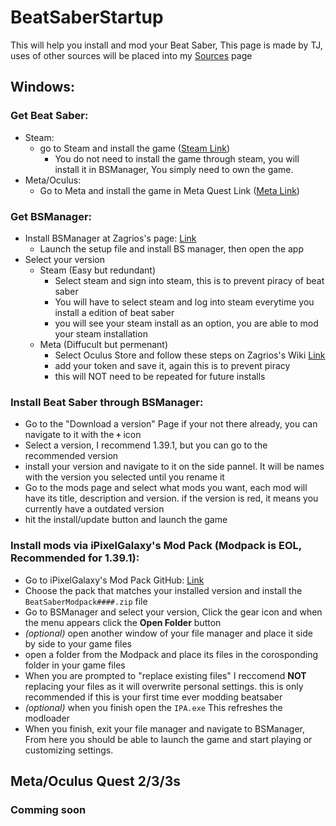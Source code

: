 # BeatSaberStartup
This will help you install and mod your Beat Saber, This page is made by TJ, uses of other sources will be placed into my [Sources](sources.md) page
## Windows:
### Get Beat Saber:
* Steam:
  * go to Steam and install the game ([Steam Link](https://store.steampowered.com/app/620980/Beat_Saber/))
    *  You do not need to install the game through steam, you will install it in BSManager, You simply need to own the game.
* Meta/Oculus:
  * Go to Meta and install the game in Meta Quest Link ([Meta Link](https://www.meta.com/search/?query=beat+saber))

### Get BSManager:
  * Install BSManager at Zagrios's page: [Link](https://github.com/Zagrios/bs-manager)
    * Launch the setup file and install BS manager, then open the app
  * Select your version
    * Steam (Easy but redundant)
      * Select steam and sign into steam, this is to prevent piracy of beat saber
      * You will have to select steam and log into steam everytime you install a edition of beat saber
      * you will see your steam install as an option, you are able to mod your steam installation
    * Meta (Diffucult but permenant)
      * Select Oculus Store and follow these steps on Zagrios's Wiki [Link](https://github.com/Zagrios/bs-manager/wiki/How-to-obtain-your-Oculus-Token)
      * add your token and save it, again this is to prevent piracy
      * this will NOT need to be repeated for future installs
  ### Install Beat Saber through BSManager:
  * Go to the "Download a version" Page if your not there already, you can navigate to it with the **`+`** icon
  * Select a version, I recommend 1.39.1, but you can go to the recommended version
  * install your version and navigate to it on the side pannel. It will be names with the version you selected until you rename it
  * Go to the mods page and select what mods you want, each mod will have its title, description and version. if the version is red, it means you currently have a outdated version
  * hit the install/update button and launch the game
  ### Install mods via iPixelGalaxy's Mod Pack (Modpack is EOL, Recommended for 1.39.1):
  * Go to iPixelGalaxy's Mod Pack GitHub: [Link](https://github.com/iPixelGalaxy/iPixelGalaxyBeatSaberModpack/releases)
  * Choose the pack that matches your installed version and install the `BeatSaberModpack####.zip` file
  * Go to BSManager and select your version, Click the gear icon and when the menu appears click the **Open Folder** button
  * *(optional)* open another window of your file manager and place it side by side to your game files
  * open a folder from the Modpack and place its files in the corosponding folder in your game files
  * When you are prompted to "replace existing files" I reccomend **NOT** replacing your files as it will overwrite personal settings. this is only recommended if this is your first time ever modding beatsaber
  * *(optional)* when you finish open the `IPA.exe` This refreshes the modloader
  * When you finish, exit your file manager and navigate to BSManager, From here you should be able to launch the game and start playing or customizing settings.

## Meta/Oculus Quest 2/3/3s
### Comming soon


